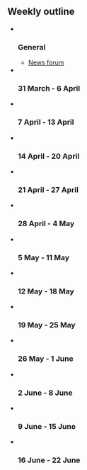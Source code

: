 <h2>Weekly outline</h2><ul><li><img width="1" height="1" src="..%5CCSE102%5Cfile%5Cspacer.gif" />
<img width="1" height="1" src="..%5CCSE102%5Cfile%5Cspacer.gif" />
<h3>General</h3>
<ul><li>
<a href="News%20forum">News forum</a>



</li></ul>
</li><li><img width="1" height="1" src="..%5CCSE102%5Cfile%5Cspacer.gif" />
<img width="1" height="1" src="..%5CCSE102%5Cfile%5Cspacer.gif" />
<h3>31 March - 6 April</h3>
<ul></ul>
</li><li><img width="1" height="1" src="..%5CCSE102%5Cfile%5Cspacer.gif" />
<img width="1" height="1" src="..%5CCSE102%5Cfile%5Cspacer.gif" />
<h3>7 April - 13 April</h3>
<ul></ul>
</li><li><img width="1" height="1" src="..%5CCSE102%5Cfile%5Cspacer.gif" />
<img width="1" height="1" src="..%5CCSE102%5Cfile%5Cspacer.gif" />
<h3>14 April - 20 April</h3>
<ul></ul>
</li><li><img width="1" height="1" src="..%5CCSE102%5Cfile%5Cspacer.gif" />
<img width="1" height="1" src="..%5CCSE102%5Cfile%5Cspacer.gif" />
<h3>21 April - 27 April</h3>
<ul></ul>
</li><li><img width="1" height="1" src="..%5CCSE102%5Cfile%5Cspacer.gif" />
<img width="1" height="1" src="..%5CCSE102%5Cfile%5Cspacer.gif" />
<h3>28 April - 4 May</h3>
<ul></ul>
</li><li><img width="1" height="1" src="..%5CCSE102%5Cfile%5Cspacer.gif" />
<img width="1" height="1" src="..%5CCSE102%5Cfile%5Cspacer.gif" />
<h3>5 May - 11 May</h3>
<ul></ul>
</li><li><img width="1" height="1" src="..%5CCSE102%5Cfile%5Cspacer.gif" />
<img width="1" height="1" src="..%5CCSE102%5Cfile%5Cspacer.gif" />
<h3>12 May - 18 May</h3>
<ul></ul>
</li><li><img width="1" height="1" src="..%5CCSE102%5Cfile%5Cspacer.gif" />
<img width="1" height="1" src="..%5CCSE102%5Cfile%5Cspacer.gif" />
<h3>19 May - 25 May</h3>
<ul></ul>
</li><li><img width="1" height="1" src="..%5CCSE102%5Cfile%5Cspacer.gif" />
<img width="1" height="1" src="..%5CCSE102%5Cfile%5Cspacer.gif" />
<h3>26 May - 1 June</h3>
<ul></ul>
</li><li><img width="1" height="1" src="..%5CCSE102%5Cfile%5Cspacer.gif" />
<img width="1" height="1" src="..%5CCSE102%5Cfile%5Cspacer.gif" />
<h3>2 June - 8 June</h3>
<ul></ul>
</li><li><img width="1" height="1" src="..%5CCSE102%5Cfile%5Cspacer.gif" />
<img width="1" height="1" src="..%5CCSE102%5Cfile%5Cspacer.gif" />
<h3>9 June - 15 June</h3>
<ul></ul>
</li><li><img width="1" height="1" src="..%5CCSE102%5Cfile%5Cspacer.gif" />
<img width="1" height="1" src="..%5CCSE102%5Cfile%5Cspacer.gif" />
<h3>16 June - 22 June</h3>
<ul></ul>
</li></ul>

